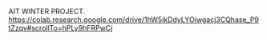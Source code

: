 AIT WINTER PROJECT. 
https://colab.research.google.com/drive/1hW5ikDdyLYOiwgacj3CQhase_P9tZzqv#scrollTo=hPLy9hFRPwCj
